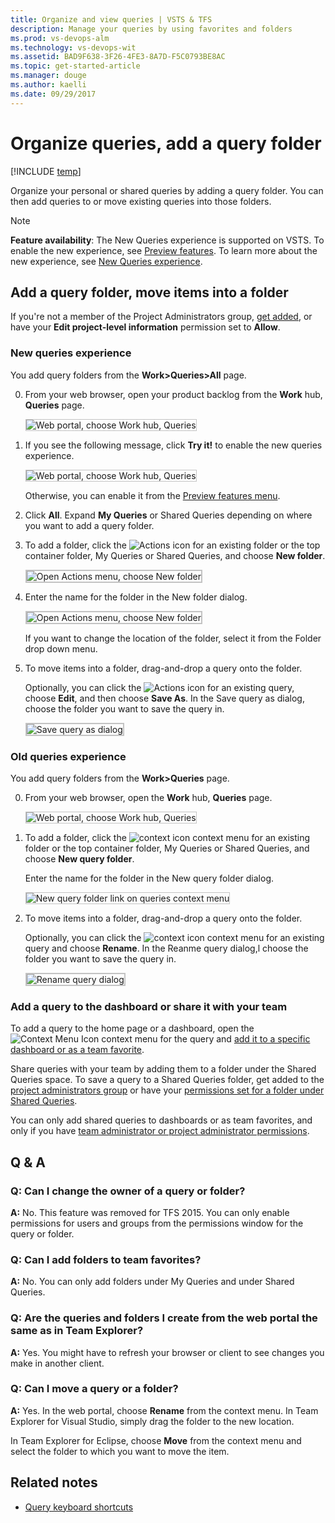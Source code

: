 ```yaml
---
title: Organize and view queries | VSTS & TFS
description: Manage your queries by using favorites and folders 
ms.prod: vs-devops-alm
ms.technology: vs-devops-wit
ms.assetid: BAD9F638-3F26-4FE3-8A7D-F5C0793BE8AC  
ms.topic: get-started-article
ms.manager: douge
ms.author: kaelli
ms.date: 09/29/2017  
---
```



# Organize queries, add a query folder    

[!INCLUDE [temp](../_shared/version-vsts-tfs-all-versions.md)]

Organize your personal or shared queries by adding a query folder. You can then add queries to or move existing queries into those folders.
 

> [!NOTE]  
> **Feature availability**: The New Queries experience is supported on VSTS. To enable the new experience, see [Preview features](../../collaborate/preview-features.md). To learn more about the new experience, see [New Queries experience](queries-preview.md).  

## Add a query folder, move items into a folder 

If you're not a member of the Project Administrators group, [get added](../../security/set-project-collection-level-permissions.md), or have your **Edit project-level information** permission set to **Allow**.

### New queries experience

You add query folders from the **Work>Queries>All** page.

0. From your web browser, open your product backlog from the **Work** hub, **Queries** page. 
 
	<img src="_img/view-run-queries/open-hub-page.png" alt="Web portal, choose Work hub, Queries" style="border: 1px solid #C3C3C3;" /> 

0. If you see the following message, click **Try it!** to enable the new queries experience.   
 
	<img src="_img/view-run-queries/try-new-queries-experience.png" alt="Web portal, choose Work hub, Queries" style="border: 1px solid #C3C3C3;" /> 

	Otherwise, you can enable it from the [Preview features menu](../../collaborate/preview-features.md). 
 
0. Click **All**. Expand **My Queries** or Shared Queries depending on where you want to add a query folder. 
 
0. To add a folder, click the ![Actions icon](../_img/icons/actions-icon.png) for an existing folder or the top container folder, My Queries or Shared Queries, and choose **New folder**. 

	<img src="_img/organize-queries/select-new-folder.png" alt="Open Actions menu, choose New folder" style="border: 2px solid #C3C3C3;" />

0. Enter the name for the folder in the New folder dialog.  

	<img src="_img/organize-queries/new-folder-dialog.png" alt="Open Actions menu, choose New folder" style="border: 2px solid #C3C3C3;" />

	If you want to change the location of the folder, select it from the Folder drop down menu. 

0. To move items into a folder, drag-and-drop a query onto the folder. 

	Optionally, you can click the ![Actions icon](../_img/icons/actions-icon.png)  for an existing query, choose **Edit**, and then choose **Save As**. In the Save query as dialog, choose the folder you want to save the query in. 

	<img src="_img/organize-queries/save-query-as-dialog.png" alt="Save query as dialog" style="border: 2px solid #C3C3C3;" />

### Old queries experience 

You add query folders from the **Work>Queries** page.

0. From your web browser, open the **Work** hub, **Queries** page. 
 
	<img src="_img/organize-queries/open-queries-old-experience.png" alt="Web portal, choose Work hub, Queries" style="border: 1px solid #C3C3C3;" /> 

0. To add a folder, click the ![context icon](../_img/icons/context_menu.png)  context menu for an existing folder or the top container folder, My Queries or Shared Queries, and choose **New query folder**. 

	Enter the name for the folder in the New query folder dialog.  

	<img src="_img/set-query-perm-new-folder.png" alt="New query folder link on queries context menu" style="border: 1px solid #C3C3C3;" /> 

0. To move items into a folder, drag-and-drop a query onto the folder. 

	Optionally, you can click the ![context icon](../_img/icons/context_menu.png) context menu for an existing query and choose **Rename**. In the Reanme query dialog,l choose the folder you want to save the query in. 

	<img src="_img/organize-queries/rename-query-old-experience.png" alt="Rename query dialog" style="border: 2px solid #C3C3C3;" />

<a id="favorite-query">  </a>
### Add a query to the dashboard or share it with your team 
To add a query to the home page or a dashboard, open the ![Context Menu Icon](_img/22.png) context menu for the query and [add it to a specific dashboard or as a team favorite](../../report/dashboards/dashboards.md).   

Share queries with your team by adding them to a folder under the Shared Queries space.  To save a query to a Shared Queries folder, get added to the [project administrators group](../../security/set-project-collection-level-permissions.md) or have your [permissions set for a folder under Shared Queries](set-query-permissions.md). 

You can only add shared queries to dashboards or as team favorites, and only if you have [team administrator or project administrator permissions](../scale/manage-team-assets.md). 



## Q & A   
<!-- BEGINSECTION class="md-qanda" -->

### Q: Can I change the owner of a query or folder?

**A:** No. This feature was removed for TFS 2015. You can only enable permissions for users and groups from the permissions window for the query or folder.

### Q: Can I add folders to team favorites?

**A:** No. You can only add folders under My Queries and under Shared Queries.

### Q: Are the queries and folders I create from the web portal the same as in Team Explorer?

**A:** Yes. You might have to refresh your browser or client to see changes you make in another client.

### Q: Can I move a query or a folder?  

**A:** Yes. In the web portal, choose **Rename** from the context menu. In Team Explorer for Visual Studio, simply drag the folder to the new location.  

In Team Explorer for Eclipse, choose **Move** from the context menu and select the folder to which you want to move the item.

<!-- ENDSECTION --> 

## Related notes
- [Query keyboard shortcuts](queries-keyboard-shortcuts.md)